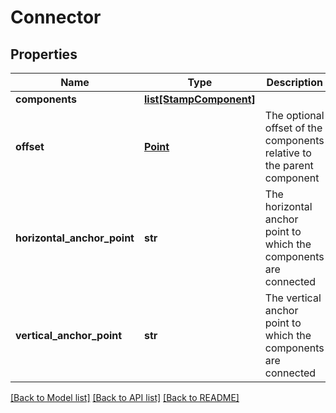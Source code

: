 # Connector

## Properties
Name | Type | Description | Notes
------------ | ------------- | ------------- | -------------
**components** | [**list[StampComponent]**](StampComponent.md) |  | [optional] 
**offset** | [**Point**](Point.md) | The optional offset of the components relative to the parent component | [optional] 
**horizontal_anchor_point** | **str** | The horizontal anchor point to which the components are connected | 
**vertical_anchor_point** | **str** | The vertical anchor point to which the components are connected | 

[[Back to Model list]](../README.md#documentation-for-models) [[Back to API list]](../README.md#documentation-for-api-endpoints) [[Back to README]](../README.md)



